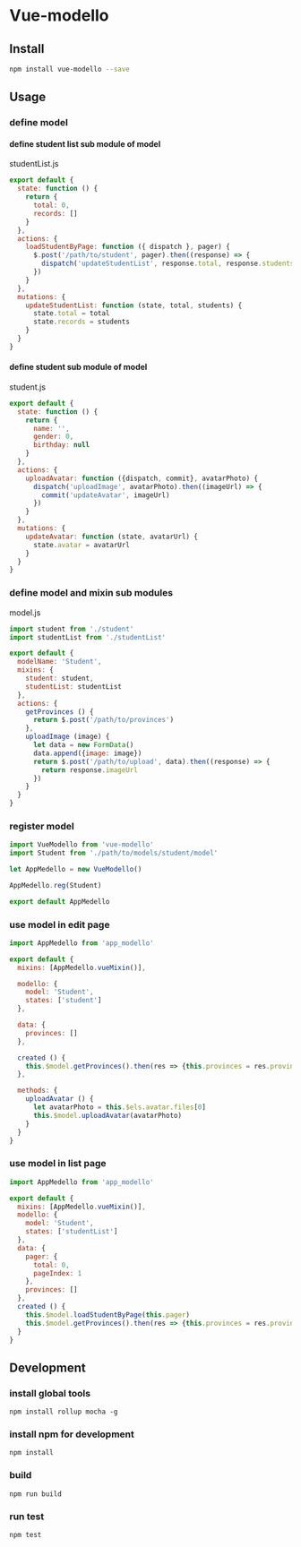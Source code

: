 # Vue-modello

## Install
```bash
npm install vue-modello --save
```

## Usage

### define model

#### define student list sub module of model

studentList.js
```javascript
export default {
  state: function () {
    return {
      total: 0,
      records: []
    }
  },
  actions: {
    loadStudentByPage: function ({ dispatch }, pager) {
      $.post('/path/to/student', pager).then((response) => {
        dispatch('updateStudentList', response.total, response.students)
      })
    }
  },
  mutations: {
    updateStudentList: function (state, total, students) {
      state.total = total
      state.records = students
    }
  }
}
```

#### define student sub module of model

student.js
```javascript
export default {
  state: function () {
    return {
      name: '',
      gender: 0,
      birthday: null
    }
  },
  actions: {
    uploadAvatar: function ({dispatch, commit}, avatarPhoto) {
      dispatch('uploadImage', avatarPhoto).then((imageUrl) => {
        commit('updateAvatar', imageUrl)
      })
    }
  },
  mutations: {
    updateAvatar: function (state, avatarUrl) {
      state.avatar = avatarUrl
    }
  }
}
```

### define model and mixin sub modules

model.js
```javascript
import student from './student'
import studentList from './studentList'

export default {
  modelName: 'Student',
  mixins: {
    student: student,
    studentList: studentList
  },
  actions: {
    getProvinces () {
      return $.post('/path/to/provinces')
    },
    uploadImage (image) {
      let data = new FormData()
      data.append({image: image})
      return $.post('/path/to/upload', data).then((response) => {
        return response.imageUrl
      })
    }
  }
}
```

### register model
```javascript
import VueModello from 'vue-modello'
import Student from './path/to/models/student/model'

let AppMedello = new VueModello()

AppMedello.reg(Student)

export default AppMedello
```

### use model in edit page
```javascript
import AppMedello from 'app_modello'

export default {
  mixins: [AppMedello.vueMixin()],

  modello: {
    model: 'Student',
    states: ['student']
  },

  data: {
    provinces: []
  },

  created () {
    this.$model.getProvinces().then(res => {this.provinces = res.provinces})
  },

  methods: {
    uploadAvatar () {
      let avatarPhoto = this.$els.avatar.files[0]
      this.$model.uploadAvatar(avatarPhoto)
    }
  }
}
```

### use model in list page
```javascript
import AppMedello from 'app_modello'

export default {
  mixins: [AppMedello.vueMixin()],
  modello: {
    model: 'Student',
    states: ['studentList']
  },
  data: {
    pager: {
      total: 0,
      pageIndex: 1
    },
    provinces: []
  },
  created () {
    this.$model.loadStudentByPage(this.pager)
    this.$model.getProvinces().then(res => {this.provinces = res.provinces})
  }
}
```

## Development
### install global tools
`npm install rollup mocha -g`

### install npm for development
`npm install`

### build
`npm run build`

### run test
`npm test`
